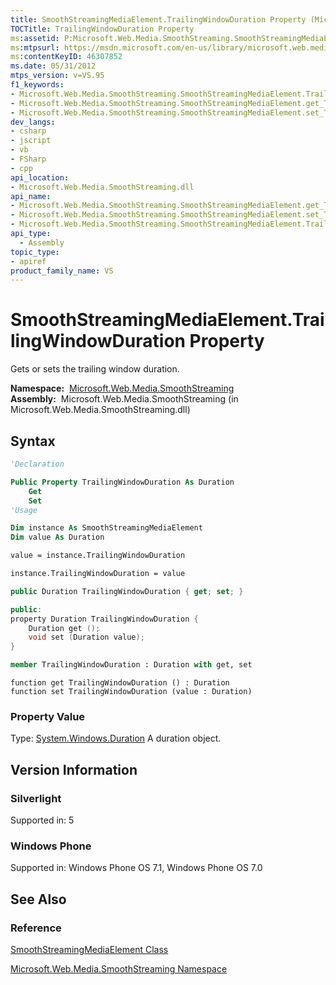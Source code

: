 ```yaml
---
title: SmoothStreamingMediaElement.TrailingWindowDuration Property (Microsoft.Web.Media.SmoothStreaming)
TOCTitle: TrailingWindowDuration Property
ms:assetid: P:Microsoft.Web.Media.SmoothStreaming.SmoothStreamingMediaElement.TrailingWindowDuration
ms:mtpsurl: https://msdn.microsoft.com/en-us/library/microsoft.web.media.smoothstreaming.smoothstreamingmediaelement.trailingwindowduration(v=VS.95)
ms:contentKeyID: 46307852
ms.date: 05/31/2012
mtps_version: v=VS.95
f1_keywords:
- Microsoft.Web.Media.SmoothStreaming.SmoothStreamingMediaElement.TrailingWindowDuration
- Microsoft.Web.Media.SmoothStreaming.SmoothStreamingMediaElement.get_TrailingWindowDuration
- Microsoft.Web.Media.SmoothStreaming.SmoothStreamingMediaElement.set_TrailingWindowDuration
dev_langs:
- csharp
- jscript
- vb
- FSharp
- cpp
api_location:
- Microsoft.Web.Media.SmoothStreaming.dll
api_name:
- Microsoft.Web.Media.SmoothStreaming.SmoothStreamingMediaElement.get_TrailingWindowDuration
- Microsoft.Web.Media.SmoothStreaming.SmoothStreamingMediaElement.set_TrailingWindowDuration
- Microsoft.Web.Media.SmoothStreaming.SmoothStreamingMediaElement.TrailingWindowDuration
api_type:
  - Assembly
topic_type:
- apiref
product_family_name: VS
---
```


# SmoothStreamingMediaElement.TrailingWindowDuration Property

Gets or sets the trailing window duration.

**Namespace:**  [Microsoft.Web.Media.SmoothStreaming](microsoft-web-media-smoothstreaming-namespace_1.md)  
**Assembly:**  Microsoft.Web.Media.SmoothStreaming (in Microsoft.Web.Media.SmoothStreaming.dll)

## Syntax

```vb
'Declaration

Public Property TrailingWindowDuration As Duration
    Get
    Set
'Usage

Dim instance As SmoothStreamingMediaElement
Dim value As Duration

value = instance.TrailingWindowDuration

instance.TrailingWindowDuration = value
```

```csharp
public Duration TrailingWindowDuration { get; set; }
```

```cpp
public:
property Duration TrailingWindowDuration {
    Duration get ();
    void set (Duration value);
}
```

``` fsharp
member TrailingWindowDuration : Duration with get, set
```

```jscript
function get TrailingWindowDuration () : Duration
function set TrailingWindowDuration (value : Duration)
```

### Property Value

Type: [System.Windows.Duration](https://msdn.microsoft.com/library/ms602372\(v=vs.95\))  
A duration object.

## Version Information

### Silverlight

Supported in: 5  

### Windows Phone

Supported in: Windows Phone OS 7.1, Windows Phone OS 7.0  

## See Also

### Reference

[SmoothStreamingMediaElement Class](smoothstreamingmediaelement-class-microsoft-web-media-smoothstreaming_1.md)

[Microsoft.Web.Media.SmoothStreaming Namespace](microsoft-web-media-smoothstreaming-namespace_1.md)

